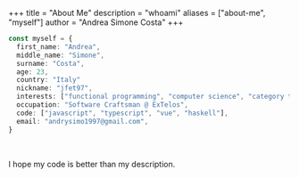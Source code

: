 +++
title = "About Me"
description = "whoami"
aliases = ["about-me", "myself"]
author = "Andrea Simone Costa"
+++

```ts
const myself = {
  first_name: "Andrea",
  middle_name: "Simone",
  surname: "Costa",
  age: 23,
  country: "Italy"
  nickname: "jfet97",
  interests: ["functional programming", "computer science", "category theory"],
  occupation: "Software Craftsman @ ExTelos",
  code: ["javascript", "typescript", "vue", "haskell"],
  email: "andrysimo1997@gmail.com",
}
```

&nbsp;

I hope my code is better than my description.
